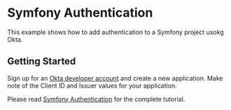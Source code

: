 # Symfony Authentication

This example shows how to add authentication to a Symfony project usokg Okta.

## Getting Started

Sign up for an [Okta developer account](https://developer.okta.com) and create a new application. Make note of the Client ID and Issuer values for your application.

Please read [Symfony Authentication](https://developer.okta.com/blog/2019/09/24/symfony-authentication) for the complete tutorial.


